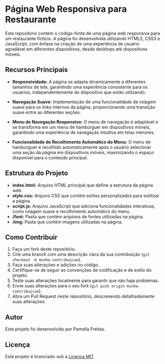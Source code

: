 # Página Web Responsiva para Restaurante

Este repositório contém o código-fonte de uma página web responsiva para um restaurante fictício. A página foi desenvolvida utilizando HTML5, CSS3 e JavaScript, com ênfase na criação de uma experiência de usuário agradável em diferentes dispositivos, desde desktops até dispositivos móveis.

## Recursos Principais

- **Responsividade:** A página se adapta dinamicamente a diferentes tamanhos de tela, garantindo uma experiência consistente para os usuários, independentemente do dispositivo que estão utilizando.

- **Navegação Suave:** Implementação de uma funcionalidade de rolagem suave para os links internos da página, proporcionando uma transição suave entre as diferentes seções.

- **Menu de Navegação Responsivo:** O menu de navegação é adaptável e se transforma em um menu de hambúrguer em dispositivos móveis, garantindo uma experiência de navegação intuitiva em telas menores.

- **Funcionalidade de Recolhimento Automático do Menu:** O menu de hambúrguer é recolhido automaticamente após o usuário selecionar uma seção da página em dispositivos móveis, maximizando o espaço disponível para o conteúdo principal.

## Estrutura do Projeto

- **index.html:** Arquivo HTML principal que define a estrutura da página web.
- **style.css:** Arquivo CSS que contém estilos personalizados para estilizar a página.
- **script.js:** Arquivo JavaScript que adiciona funcionalidades interativas, como rolagem suave e recolhimento automático do menu.
- **/font:** Pasta que contém arquivos de fontes utilizadas na página.
- **/img:** Pasta que contém imagens utilizadas na página.

## Como Contribuir

1. Faça um fork deste repositório.
2. Crie uma branch com uma descrição clara da sua contribuição (`git checkout -b minha-contribuicao`).
3. Faça suas alterações e adições no código.
4. Certifique-se de seguir as convenções de codificação e de estilo do projeto.
5. Teste suas alterações localmente para garantir que não haja problemas.
6. Envie suas alterações para o seu fork (`git push origin minha-contribuicao`).
7. Abra um Pull Request neste repositório, descrevendo detalhadamente suas alterações.

## Autor

Este projeto foi desenvolvido por Pamella Freitas.

## Licença

Este projeto é licenciado sob a [Licença MIT](LICENSE).
